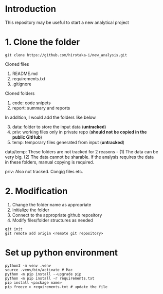 # Introduction
This repository may be useful to start a new analytical project

# 1. Clone the folder

```
git clone https://github.com/hirotaka-i/new_analysis.git
```

Cloned files
1. README.md
4. requirements.txt
5. .gitignore

Cloned folders
1. code: code snipets
2. report: summary and reports

In addition, I would add the folders like below

3. data: folder to store the input data (**untracked**)
4. priv: working files only in private repo (**should not be copied in the public GitHub**)
5. temp: temporary files generated from input (**untracked**)

data/temp: These folders are not tracked for 2 reasons - (1) The data can be very big. (2) The data cannot be sharable. If the analysis requires the data in these folders, manual copying is required.

priv: Also not tracked. Congig files etc. 


# 2. Modification
1. Change the folder name as appropriate
2. Initialize the folder
3. Connect to the appropriate github repository
3. Modify files/folder structures as needed

```
git init
git remote add origin <remote git repository>

```

# Set up python environment
```
python3 -m venv .venv
source .venv/bin/activate # Mac
python -m pip install --upgrade pip
python -m pip install -r requirements.txt
pip install <package name>
pip freeze > requirements.txt # update the file
```


